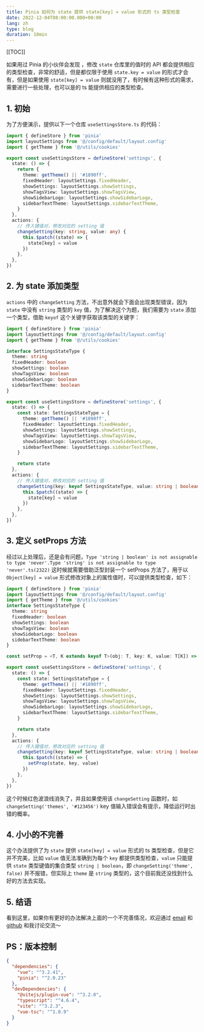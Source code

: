 ```yaml
---
title: Pinia 如何为 state 提供 state[key] = value 形式的 ts 类型检查
date: 2022-12-04T08:00:00.000+00:00
lang: zh
type: blog
duration: 10min
---
```


[[TOC]]

如果用过 Pinia 的小伙伴会发现 ，修改 `state` 仓库里的值时的 API 都会提供相应的类型检查，非常的舒适，但是都仅限于使用 `state.key = value` 的形式才会有，但是如果使用 `state[key] = value` 则就没用了，有时候有这种形式的需求，需要进行一些处理，也可以是的 ts 能提供相应的类型检查。
## 1. 初始
为了方便演示，提供以下一个仓库 `useSettingsStore.ts` 的代码：
```ts
import { defineStore } from 'pinia'
import layoutSettings from '@/config/default/layout.config'
import { getTheme } from '@/utils/cookies'

export const useSettingsStore = defineStore('settings', {
  state: () => {
    return {
      theme: getTheme() || '#1890ff',
      fixedHeader: layoutSettings.fixedHeader,
      showSettings: layoutSettings.showSettings,
      showTagsView: layoutSettings.showTagsView,
      showSidebarLogo: layoutSettings.showSidebarLogo,
      sidebarTextTheme: layoutSettings.sidebarTextTheme,
    }
  },
  actions: {
    // 传入键值对，修改对应的 setting 值
    changeSetting(key: string, value: any) {
      this.$patch((state) => {
        state[key] = value
      })
    },
  },
})
```
## 2. 为 state 添加类型
`actions` 中的 `changeSetting` 方法，不出意外就会下面会出现类型错误，因为 `state` 中没有 `string` 类型的 `key` 值，为了解决这个为题，我们需要为 `state` 添加一个类型，借助 `keyof` 这个关键字获取该类型的关键字：
```ts
import { defineStore } from 'pinia'
import layoutSettings from '@/config/default/layout.config'
import { getTheme } from '@/utils/cookies'

interface SettingsStateType {
  theme: string
  fixedHeader: boolean
  showSettings: boolean
  showTagsView: boolean
  showSidebarLogo: boolean
  sidebarTextTheme: boolean
}

export const useSettingsStore = defineStore('settings', {
  state: () => {
    const state: SettingsStateType = {
      theme: getTheme() || '#1890ff',
      fixedHeader: layoutSettings.fixedHeader,
      showSettings: layoutSettings.showSettings,
      showTagsView: layoutSettings.showTagsView,
      showSidebarLogo: layoutSettings.showSidebarLogo,
      sidebarTextTheme: layoutSettings.sidebarTextTheme,
    }

    return state
  },
  actions: {
    // 传入键值对，修改对应的 setting 值
    changeSetting(key: keyof SettingsStateType, value: string | boolean) {
      this.$patch((state) => {
        state[key] = value
      })
    },
  },
})
```
## 3. 定义 setProps 方法
经过以上处理后，还是会有问题，`Type 'string | boolean' is not assignable to type 'never'.Type 'string' is not assignable to type 'never'.ts(2322)` 这时候就需要借助泛型封装一个 setProps 方法了，用于以 `Object[key] = value` 形式修改对象上的属性值时，可以提供类型检查，如下：
```ts
import { defineStore } from 'pinia'
import layoutSettings from '@/config/default/layout.config'
import { getTheme } from '@/utils/cookies'
interface SettingsStateType {
  theme: string
  fixedHeader: boolean
  showSettings: boolean
  showTagsView: boolean
  showSidebarLogo: boolean
  sidebarTextTheme: boolean
}

const setProp = <T, K extends keyof T>(obj: T, key: K, value: T[K]) => obj[key] = value

export const useSettingsStore = defineStore('settings', {
  state: () => {
    const state: SettingsStateType = {
      theme: getTheme() || '#1890ff',
      fixedHeader: layoutSettings.fixedHeader,
      showSettings: layoutSettings.showSettings,
      showTagsView: layoutSettings.showTagsView,
      showSidebarLogo: layoutSettings.showSidebarLogo,
      sidebarTextTheme: layoutSettings.sidebarTextTheme,
    }

    return state
  },
  actions: {
    // 传入键值对，修改对应的 setting 值
    changeSetting(key: keyof SettingsStateType, value: string | boolean) {
      this.$patch((state) => {
        setProp(state, key, value)
      })
    },
  },
})
```
这个时候红色波浪线消失了，并且如果使用该 `changeSetting` 函数时，如 `changeSetting('themes', '#123456')` key 值输入错误会有提示，降低运行时出错的概率。
## 4. 小小的不完善
这个办法提供了为 `state` 提供 `state[key] = value` 形式的 ts 类型检查，但是它并不完美，比如 `value` 值无法准确到为每个 `key` 都提供类型检查，`value` 只能提供 `state` 类型键值的集合类型 `string | boolean`，即 `changeSetting('theme', false)` 并不报错，但实际上 `theme` 是 `string` 类型的，这个目前我还没找到什么好的方法去实现。
## 5. 结语
看到这里，如果你有更好的办法解决上面的一个不完善情况，欢迎通过 [email](mailto:fwr583251832@outlook.com) 和 [github](https://github.com/fwr220807) 和我讨论交流～

## PS：版本控制
```json
{
  "dependencies": {
    "vue": "^3.2.41",
    "pinia": "^2.0.23"
  },
  "devDependencies": {
    "@vitejs/plugin-vue": "^3.2.0",
    "typescript": "^4.6.4",
    "vite": "^3.2.3",
    "vue-tsc": "^1.0.9"
  }
}
```
